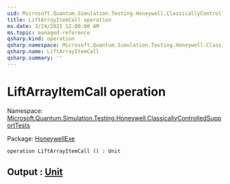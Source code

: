 ```yaml
---
uid: Microsoft.Quantum.Simulation.Testing.Honeywell.ClassicallyControlledSupportTests.LiftArrayItemCall
title: LiftArrayItemCall operation
ms.date: 3/24/2021 12:00:00 AM
ms.topic: managed-reference
qsharp.kind: operation
qsharp.namespace: Microsoft.Quantum.Simulation.Testing.Honeywell.ClassicallyControlledSupportTests
qsharp.name: LiftArrayItemCall
qsharp.summary: ''
---
```


# LiftArrayItemCall operation

Namespace: [Microsoft.Quantum.Simulation.Testing.Honeywell.ClassicallyControlledSupportTests](xref:Microsoft.Quantum.Simulation.Testing.Honeywell.ClassicallyControlledSupportTests)

Package: [HoneywellExe](https://nuget.org/packages/HoneywellExe)




```qsharp
operation LiftArrayItemCall () : Unit
```


## Output : [Unit](xref:microsoft.quantum.lang-ref.unit)

